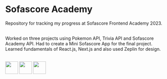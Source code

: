 # Sofascore Academy
Repository for tracking my progress at Sofascore Frontend Academy 2023.

\
Worked on three projects using Pokemon API, Trivia API and Sofascore Academy API. Had to create a Mini Sofascore App for the final project.
Learned fundamentals of React.js, Next.js and also used Zeplin for design.

\
<a href="https://pokemon-api-sofa.vercel.app/"><img src="https://upload.wikimedia.org/wikipedia/commons/thumb/9/98/International_Pok%C3%A9mon_logo.svg/2560px-International_Pok%C3%A9mon_logo.svg.png" height="40"/></a>
<a href="https://trivia-quiz-sofa.vercel.app/"><img src="https://opentdb.com/images/logo.png" height="40"/></a>
<a href="https://minisofa-nela.vercel.app/"><img src="https://play-lh.googleusercontent.com/EjND5djdqQDTmX6ERDZYLfiOCIqD3xZXHryNABP7a7mZhHhnFa5K-p0Rt4pYlY3PGWT6=s256-rw" width="40"/></a>
